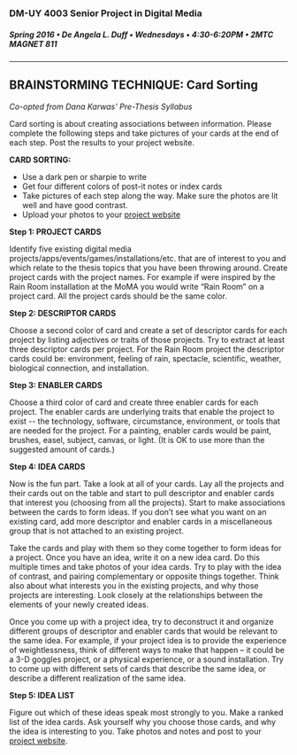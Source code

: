 ### DM-UY 4003 Senior Project in Digital Media
##### Spring 2016 • De Angela L. Duff • Wednesdays • 4:30-6:20PM • 2MTC MAGNET 811 

---

## BRAINSTORMING TECHNIQUE: Card Sorting

*Co-opted from Dana Karwas' Pre-Thesis Syllabus*

Card sorting is about creating associations between information. Please complete the following steps and take pictures of your cards at the end of each step. Post the results to your project website.

**CARD SORTING:**
* Use a dark pen or sharpie to write
* Get four different colors of post-it notes or index cards
* Take pictures of each step along the way. Make sure the photos are lit well and have good contrast.
* Upload your photos to your <a href="dm4003_senior_project_website.md" target="_blank">project website</a>

**Step 1: PROJECT CARDS**

Identify five existing digital media projects/apps/events/games/installations/etc. that are of interest to you and which relate to the thesis topics that you have been throwing around. Create project cards with the project names. For example if were inspired by the Rain Room installation at the MoMA you would write “Rain Room” on a project card. All the project cards should be the same color.

**Step 2: DESCRIPTOR CARDS**

Choose a second color of card and create a set of descriptor cards for each project by listing adjectives or traits of those projects. Try to extract at least three descriptor cards per project. For the Rain Room project the descriptor cards could be: environment, feeling of rain, spectacle, scientific, weather, biological connection, and installation.

**Step 3: ENABLER CARDS**

Choose a third color of card and create three enabler cards for each project. The enabler cards are underlying traits that enable the project to exist -- the technology, software, circumstance, environment, or tools that are needed for the project. For a painting, enabler cards would be paint, brushes, easel, subject, canvas, or light. (It is OK to use more than the suggested amount of cards.)

**Step 4: IDEA CARDS**

Now is the fun part. Take a look at all of your cards. Lay all the projects and their cards out on the table and start to pull descriptor and enabler cards that interest you (choosing from all the projects). Start to make associations between the cards to form ideas. If you don’t see what you want on an existing card, add more descriptor and enabler cards in a miscellaneous group that is not attached to an existing project.

Take the cards and play with them so they come together to form ideas for a project. Once you have an idea, write it on a new idea card. Do this multiple times and take photos of your idea cards. Try to play with the idea of contrast, and pairing complementary or opposite things together. Think also about what interests you in the existing projects, and why those projects are interesting. Look closely at the relationships between the elements of your newly created ideas.

Once you come up with a project idea, try to deconstruct it and organize different groups of descriptor and enabler cards that would be relevant to the same idea. For example, if your project idea is to provide the experience of weightlessness, think of different ways to make that happen – it could be a 3-D goggles project, or a physical experience, or a sound installation. Try to come up with different sets of cards that describe the same idea, or describe a different realization of the same idea.

**Step 5: IDEA LIST**

Figure out which of these ideas speak most strongly to you. Make a ranked list of the idea cards. Ask yourself why you choose those cards, and why the idea is interesting to you. Take photos and notes and post to your <a href="dm4003_senior_project_website.md" target="_blank">project website</a>. 








